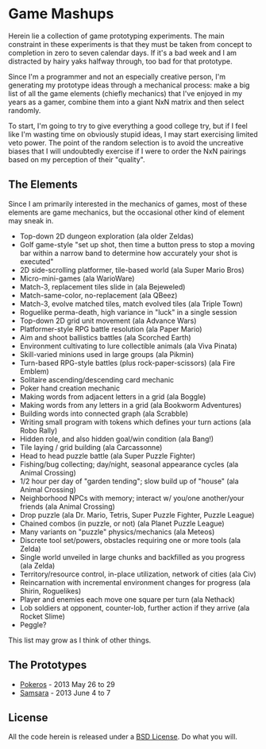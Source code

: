 # Game Mashups

Herein lie a collection of game prototyping experiments. The main constraint in these experiments
is that they must be taken from concept to completion in zero to seven calendar days. If it's a bad
week and I am distracted by hairy yaks halfway through, too bad for that prototype.

Since I'm a programmer and not an especially creative person, I'm generating my prototype ideas
through a mechanical process: make a big list of all the game elements (chiefly mechanics) that
I've enjoyed in my years as a gamer, combine them into a giant NxN matrix and then select randomly.

To start, I'm going to try to give everything a good college try, but if I feel like I'm wasting
time on obviously stupid ideas, I may start exercising limited veto power. The point of the random
selection is to avoid the uncreative biases that I will undoubtedly exercise if I were to order the
NxN pairings based on my perception of their "quality".

## The Elements

Since I am primarily interested in the mechanics of games, most of these elements are game
mechanics, but the occasional other kind of element may sneak in.

  * Top-down 2D dungeon exploration (ala older Zeldas)
  * Golf game-style "set up shot, then time a button press to stop a moving bar within a narrow
    band to determine how accurately your shot is executed"
  * 2D side-scrolling platformer, tile-based world (ala Super Mario Bros)
  * Micro-mini-games (ala WarioWare)
  * Match-3, replacement tiles slide in (ala Bejeweled)
  * Match-same-color, no-replacement (ala QBeez)
  * Match-3, evolve matched tiles, match evolved tiles (ala Triple Town)
  * Roguelike perma-death, high variance in "luck" in a single session
  * Top-down 2D grid unit movement (ala Advance Wars)
  * Platformer-style RPG battle resolution (ala Paper Mario)
  * Aim and shoot ballistics battles (ala Scorched Earth)
  * Environment cultivating to lure collectible animals (ala Viva Pinata)
  * Skill-varied minions used in large groups (ala Pikmin)
  * Turn-based RPG-style battles (plus rock-paper-scissors) (ala Fire Emblem)
  * Solitaire ascending/descending card mechanic
  * Poker hand creation mechanic
  * Making words from adjacent letters in a grid (ala Boggle)
  * Making words from any letters in a grid (ala Bookworm Adventures)
  * Building words into connected graph (ala Scrabble)
  * Writing small program with tokens which defines your turn actions (ala Robo Rally)
  * Hidden role, and also hidden goal/win condition (ala Bang!)
  * Tile laying / grid building (ala Carcassonne)
  * Head to head puzzle battle (ala Super Puzzle Fighter)
  * Fishing/bug collecting; day/night, seasonal appearance cycles (ala Animal Crossing)
  * 1/2 hour per day of "garden tending"; slow build up of "house" (ala Animal Crossing)
  * Neighborhood NPCs with memory; interact w/ you/one another/your friends (ala Animal Crossing)
  * Drop puzzle (ala Dr. Mario, Tetris, Super Puzzle Fighter, Puzzle League)
  * Chained combos (in puzzle, or not) (ala Planet Puzzle League)
  * Many variants on "puzzle" physics/mechanics (ala Meteos)
  * Discrete tool set/powers, obstacles requiring one or more tools (ala Zelda)
  * Single world unveiled in large chunks and backfilled as you progress (ala Zelda)
  * Territory/resource control, in-place utilization, network of cities (ala Civ)
  * Reincarnation with incremental environment changes for progress (ala Shirin, Roguelikes)
  * Player and enemies each move one square per turn (ala Nethack)
  * Lob soldiers at opponent, counter-lob, further action if they arrive (ala Rocket Slime)
  * Peggle?

This list may grow as I think of other things.

## The Prototypes

  * [Pokeros](pokeros) - 2013 May 26 to 29
  * [Samsara](samsara) - 2013 June 4 to 7

## License

All the code herein is released under a [BSD License]. Do what you will.

[BSD License]: https://github.com/samskivert/mashups/blob/master/LICENSE
